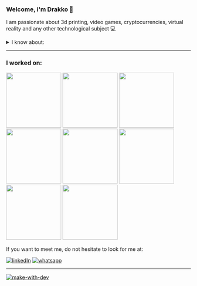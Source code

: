 ### Welcome, i'm Drakko 👋

I am passionate about 3d printing, video games, cryptocurrencies, virtual reality and any other technological subject :computer:

<details>
<summary>I know about:</summary>
<br>
  
## Programming Languages

![javascript](https://img.shields.io/badge/JavaScript-F7DF1E?style=for-the-badge&logo=javascript&logoColor=black)
![typescript](https://img.shields.io/badge/TypeScript-007ACC?style=for-the-badge&logo=typescript&logoColor=white)
![dart](https://img.shields.io/badge/Dart-000000?style=for-the-badge&logo=dart&logoColor=white)
![markdown](https://img.shields.io/badge/Markdown-000000?style=for-the-badge&logo=markdown&logoColor=white)

## Frontend
![reactjs](https://img.shields.io/badge/React-20232A?style=for-the-badge&logo=react&logoColor=61DAFB)
![vue](https://img.shields.io/badge/Vue.js-35495E?style=for-the-badge&logo=vue.js&logoColor=4FC08D)
![svelte](https://img.shields.io/badge/Svelte-4A4A55?style=for-the-badge&logo=svelte&logoColor=FF3E00)
![angular](https://img.shields.io/badge/Angular-DD0031?style=for-the-badge&logo=angular&logoColor=white)

![materialui](https://img.shields.io/badge/Material--UI-0081CB?style=for-the-badge&logo=material-ui&logoColor=white)
![bootstrap](https://img.shields.io/badge/Bootstrap-563D7C?style=for-the-badge&logo=bootstrap&logoColor=white)
![styled-componets](https://img.shields.io/badge/styled--components-DB7093?style=for-the-badge&logo=styled-components&logoColor=white)
![sass](https://img.shields.io/badge/Sass-CC6699?style=for-the-badge&logo=sass&logoColor=white)
![tailwind](https://img.shields.io/badge/Tailwind_CSS-38B2AC?style=for-the-badge&logo=tailwind-css&logoColor=white)
![reactrouter](https://img.shields.io/badge/React_Router-CA4245?style=for-the-badge&logo=react-router&logoColor=white)
![jquery](https://img.shields.io/badge/jQuery-0769AD?style=for-the-badge&logo=jquery&logoColor=white)

![redux](https://img.shields.io/badge/Redux-593D88?style=for-the-badge&logo=redux&logoColor=white)
![atom](https://img.shields.io/badge/Atom-66595C?style=for-the-badge&logo=Atom&logoColor=white)

## Backend
![nodejs](https://img.shields.io/badge/Node.js-43853D?style=for-the-badge&logo=node.js&logoColor=white)
![express](https://img.shields.io/badge/Express.js-404D59?style=for-the-badge)

![mongodb](https://img.shields.io/badge/MongoDB-4EA94B?style=for-the-badge&logo=mongodb&logoColor=white)
![mysql](https://img.shields.io/badge/MySQL-00000F?style=for-the-badge&logo=mysql&logoColor=white)
![postgresql](https://img.shields.io/badge/PostgreSQL-316192?style=for-the-badge&logo=postgresql&logoColor=white)
  
## Mobile
![reactNative](https://img.shields.io/badge/React_Native-20232A?style=for-the-badge&logo=react&logoColor=61DAFB)
![flutter](https://img.shields.io/badge/Flutter-02569B?style=for-the-badge&logo=flutter&logoColor=white)

## Cloud
![aws](https://img.shields.io/badge/Amazon_AWS-FF9900?style=for-the-badge&logo=amazonaws&logoColor=white)
![heroku](https://img.shields.io/badge/Heroku-430098?style=for-the-badge&logo=heroku&logoColor=white)
![nettifly](https://img.shields.io/badge/Netlify-00C7B7?style=for-the-badge&logo=netlify&logoColor=white)
![twilio](https://img.shields.io/badge/Twilio-F22F46?style=for-the-badge&logo=Twilio&logoColor=white)

## Test
![jest](https://img.shields.io/badge/Jest-323330?style=for-the-badge&logo=Jest&logoColor=white)
![testing](https://img.shields.io/badge/testing%20library-323330?style=for-the-badge&logo=testing-library&logoColor=red)
</details>

<hr>

### I worked on:
[<img src="https://user-images.githubusercontent.com/57687342/227535618-7049fda7-9f72-4b24-bef3-6c7b6a830bd3.png" width="150" height="150">](https://bit.institute/)
[<img src="https://github.com/user-attachments/assets/a37f932e-50b7-4a64-a078-cd01fff57a3e" width="150" height="150">](https://sense-digital.co/)
[<img src="https://user-images.githubusercontent.com/57687342/227536088-d390782d-a612-4da0-86ba-1ff4efad9614.png" width="150" height="150">](https://www.linkedin.com/company/rebus-technology/)
[<img src="https://media.licdn.com/dms/image/C4E0BAQE57T41T0ZR8A/company-logo_200_200/0/1587092424852?e=2147483647&v=beta&t=KeWpAEzM4ESlfH0As5SRjMrj04gWb18SRZFEJoCMN7Y" width="150" height="150">](https://itglobers.com/)
[<img src="https://user-images.githubusercontent.com/57687342/227538339-4ce66d6c-8350-48bb-9df5-9e38bf91c4c5.jpg" width="150" height="150">](https://www.donrep.co/)
[<img src="https://github.com/drakkomaximo/drakkomaximo/assets/57687342/048f3128-5745-40a3-bc5f-eb692f75dac3" width="150" height="150">](https://www.publicisgroupe.com/en/the-groupe/about-publicis-groupe)
[<img src="https://github.com/user-attachments/assets/47cee5f8-38c2-4a40-83f6-cff115040814" width="150" height="150">](https://purrfecthire.com/)
[<img src="https://github.com/user-attachments/assets/2d943268-9872-4f9a-b894-cefa758ec305" width="150" height="150">](https://simphony.com.co/)


If you want to meet me, do not hesitate to look for me at:

[![linkedIn](https://img.shields.io/badge/LinkedIn-0077B5?style=for-the-badge&logo=linkedin&logoColor=white)](https://www.linkedin.com/in/ingvillanuevat1/)
[![whatsapp](https://img.shields.io/badge/WhatsApp-25D366?style=for-the-badge&logo=whatsapp&logoColor=white)](https://wa.me/+573202861352)

<hr>

[![make-with-dev](https://user-images.githubusercontent.com/57687342/227534078-8e17fade-e0f1-4ee1-af71-b62f57edc2f3.svg)](https://dev.to/envoy_/150-badges-for-github-pnk#skills)


<!--
**drakkomaximo/drakkomaximo** is a ✨ _special_ ✨ repository because its `README.md` (this file) appears on your GitHub profile.

Here are some ideas to get you started:

- 🔭 I’m currently working on ...
- 🌱 I’m currently learning ...
- 👯 I’m looking to collaborate on ...
- 🤔 I’m looking for help with ...
- 💬 Ask me about ...
- 📫 How to reach me: ...
- 😄 Pronouns: ...
- ⚡ Fun fact: ...
-->
